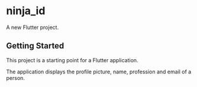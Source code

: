 # ninja_id

A new Flutter project.

## Getting Started

This project is a starting point for a Flutter application.

The application displays the profile picture, name, profession and email of a person.